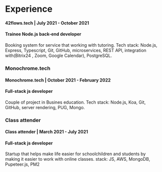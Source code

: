 # Experience

#### 42flows.tech | July 2021 - October 2021
#### Trainee Node.js back-end develop﻿er

Booking system for service that working with tutoring. Tech
stack: Node.js, Express, Typescript, Git, GitHub,
microservices, REST API, integration with(Bitrix24 , Zoom,
Google Calendar), PostgreSQL.


### Monochrome.tech
#### Monochrome.tech | October 2021 - February 2022
#### Full-stack js developer

Couple of project in Busines education. Tech stack:
Node.js, Koa, Git, GitHub, server rendering, PUG, Mongo.


### Class attender
#### Class attender | March 2021 - July 2021
#### Full-stack js developer

Startup that helps make life easier for schoolchildren and
students by making it easier to work with online classes.
stack: JS, AWS, MongoDB, Pupeteer.js, PM2
